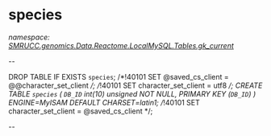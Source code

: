 ﻿# species
_namespace: [SMRUCC.genomics.Data.Reactome.LocalMySQL.Tables.gk_current](./index.md)_

--
 
 DROP TABLE IF EXISTS `species`;
 /*!40101 SET @saved_cs_client = @@character_set_client */;
 /*!40101 SET character_set_client = utf8 */;
 CREATE TABLE `species` (
 `DB_ID` int(10) unsigned NOT NULL,
 PRIMARY KEY (`DB_ID`)
 ) ENGINE=MyISAM DEFAULT CHARSET=latin1;
 /*!40101 SET character_set_client = @saved_cs_client */;
 
 --





